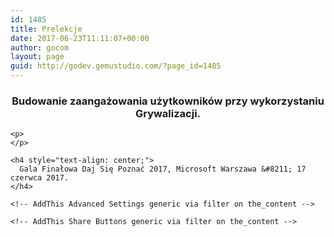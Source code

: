 ```yaml
---
id: 1485
title: Prelekcje
date: 2017-06-23T11:11:07+00:00
author: gocom
layout: page
guid: http://godev.gemustudio.com/?page_id=1485
---
```

<div id="dslc-theme-content">
  <div id="dslc-theme-content-inner">
    <h3 style="text-align: center;">
      Budowanie zaangażowania użytkowników przy wykorzystaniu Grywalizacji.
    </h3>
    
    <p>
    </p>
    
    <h4 style="text-align: center;">
      Gala Finałowa Daj Się Poznać 2017, Microsoft Warszawa &#8211; 17 czerwca 2017.
    </h4>
    
    <!-- AddThis Advanced Settings generic via filter on the_content -->
    
    <!-- AddThis Share Buttons generic via filter on the_content -->
  </div>
</div>